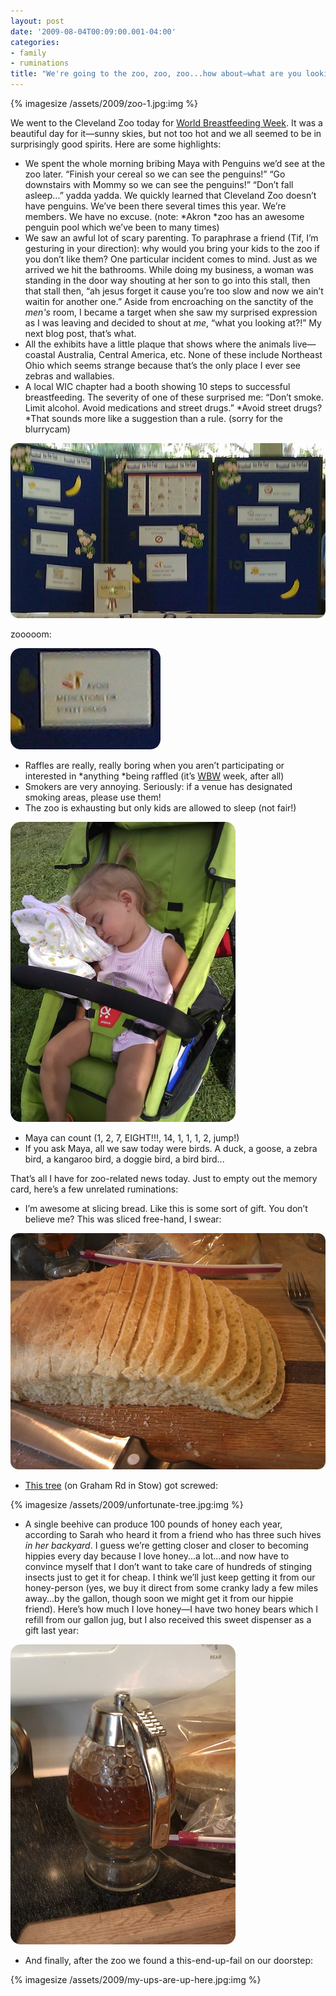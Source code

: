```yaml
---
layout: post
date: '2009-08-04T00:09:00.001-04:00'
categories:
- family
- ruminations
title: "We're going to the zoo, zoo, zoo...how about—what are you looking at?!"
---
```


{% imagesize /assets/2009/zoo-1.jpg:img %}

We went to the Cleveland Zoo today for [World Breastfeeding Week](http://worldbreastfeedingweek.org/). It was a beautiful day for it—sunny skies, but not too hot and we all seemed to be in surprisingly good spirits. Here are some highlights: 

* We spent the whole morning bribing Maya with Penguins we’d see at the zoo later. “Finish your cereal so we can see the penguins!” “Go downstairs with Mommy so we can see the penguins!” “Don’t fall asleep...” yadda yadda. We quickly learned that Cleveland Zoo doesn’t have penguins. We’ve been there several times this year. We’re members. We have no excuse. (note: *Akron *zoo has an awesome penguin pool which we’ve been to many times) 
* We saw an awful lot of scary parenting. To paraphrase a friend (Tif, I’m gesturing in your direction): why would you bring your kids to the zoo if you don’t like them? One particular incident comes to mind. Just as we arrived we hit the bathrooms. While doing my business, a woman was standing in the door way shouting at her son to go into this stall, then that stall then, “ah jesus forget it cause you’re too slow and now we ain’t waitin for another one.” Aside from encroaching on the sanctity of the *men's* room, I became a target when she saw my surprised expression as I was leaving and decided to shout at *me*, “what you looking at?!” My next blog post, that’s what. 
* All the exhibits have a little plaque that shows where the animals live—coastal Australia, Central America, etc. None of these include Northeast Ohio which seems strange because that’s the only place I ever see zebras and wallabies. 
* A local WIC chapter had a booth showing 10 steps to successful breastfeeding. The severity of one of these surprised me: “Don’t smoke. Limit alcohol. Avoid medications and street drugs.” *Avoid street drugs? *That sounds more like a suggestion than a rule. (sorry for the blurrycam)  


![](/assets/2009/zoo-2.jpg)  

zooooom:

![](/assets/2009/zoo-3.jpg)  

* Raffles are really, really boring when you aren’t participating or interested in *anything *being raffled (it’s [WBW](http://worldbreastfeedingweek.org/) week, after all) 
* Smokers are very annoying. Seriously: if a venue has designated smoking areas, please use them! 
* The zoo is exhausting but only kids are allowed to sleep (not fair!)  


![](/assets/2009/zoo-4.jpg)  

* Maya can count (1, 2, 7, EIGHT!!!, 14, 1, 1, 1, 2, jump!) 
* If you ask Maya, all we saw today were birds. A duck, a goose, a zebra bird, a kangaroo bird, a doggie bird, a bird bird...  

That’s all I have for zoo-related news today. Just to empty out the memory card, here’s a few unrelated ruminations: 

* I’m awesome at slicing bread. Like this is some sort of gift. You don’t believe me? This was sliced free-hand, I swear:  


![](/assets/2009/bread-slices.jpg)  

* [This tree](http://maps.google.com/maps?f=q&source=s_q&hl=en&geocode=&q=&gl=us&ie=UTF8&ll=41.166306,-81.395806&spn=0,359.989067&t=h&z=17&layer=c&cbll=41.166309,-81.395928&panoid=8T8JJUBAggRZ738GKR5hZQ&cbp=12,66.99,,0,-11.52) (on Graham Rd in Stow) got screwed:  

{% imagesize /assets/2009/unfortunate-tree.jpg:img %}

* A single beehive can produce 100 pounds of honey each year, according to Sarah who heard it from a friend who has three such hives *in her backyard*. I guess we’re getting closer and closer to becoming hippies every day because I love honey...a lot...and now have to convince myself that I don’t want to take care of hundreds of stinging insects just to get it for cheap. I think we’ll just keep getting it from our honey-person (yes, we buy it direct from some cranky lady a few miles away...by the gallon, though soon we might get it from our hippie friend). Here’s how much I love honey—I have two honey bears which I refill from our gallon jug, but I also received this sweet dispenser as a gift last year:  


![](/assets/2009/hive.jpg)  

* And finally, after the zoo we found a this-end-up-fail on our doorstep:  

{% imagesize /assets/2009/my-ups-are-up-here.jpg:img %}